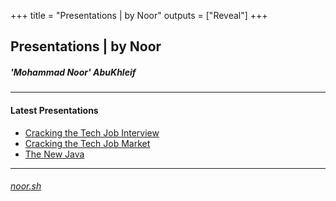 +++
title = "Presentations | by Noor"
outputs = ["Reveal"]
+++

## Presentations | by Noor

##### 'Mohammad Noor' AbuKhleif

---

#### Latest Presentations

- [Cracking the Tech Job Interview](/tech-interview)
- [Cracking the Tech Job Market](/tech-job)
- [The New Java](/NewJava)

---

###### [noor.sh](https://www.noor.sh)

